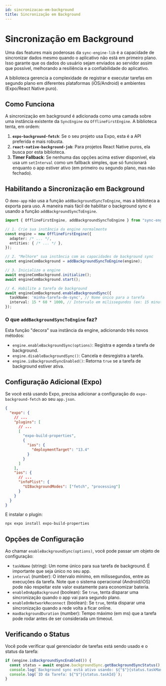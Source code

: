 ```yaml
---
id: sincronizacao-em-background
title: Sincronização em Background
---
```


# Sincronização em Background

Uma das features mais poderosas da `sync-engine-lib` é a capacidade de sincronizar dados mesmo quando o aplicativo não está em primeiro plano. Isso garante que os dados do usuário sejam enviados ao servidor assim que possível, melhorando a resiliência e a confiabilidade do aplicativo.

A biblioteca gerencia a complexidade de registrar e executar tarefas em segundo plano em diferentes plataformas (iOS/Android) e ambientes (Expo/React Native puro).

## Como Funciona

A sincronização em background é adicionada como uma camada sobre uma instância existente da `SyncEngine` ou `OfflineFirstEngine`. A biblioteca tenta, em ordem:

1.  **`expo-background-fetch`**: Se o seu projeto usa Expo, esta é a API preferida e mais robusta.
2.  **`react-native-background-job`**: Para projetos React Native puros, ela busca por esta biblioteca.
3.  **Timer Fallback**: Se nenhuma das opções acima estiver disponível, ela usa um `setInterval` como um fallback simples, que só funcionará enquanto o app estiver ativo (em primeiro ou segundo plano, mas não fechado).

## Habilitando a Sincronização em Background

O `demo-app` não usa a função `addBackgroundSyncToEngine`, mas a biblioteca a exporta para uso. A maneira mais fácil de habilitar o background sync é usando a função `addBackgroundSyncToEngine`.

```typescript
import { OfflineFirstEngine, addBackgroundSyncToEngine } from "sync-engine-lib";

// 1. Crie sua instância da engine normalmente
const engine = new OfflineFirstEngine({
  adapter: /* ... */,
  entities: { /* ... */ },
});

// 2. "Melhore" sua instância com as capacidades de background sync
const engineComBackground = addBackgroundSyncToEngine(engine);

// 3. Inicialize a engine
await engineComBackground.initialize();
await engineComBackground.start();

// 4. Habilite a tarefa de background
await engineComBackground.enableBackgroundSync({
  taskName: 'minha-tarefa-de-sync', // Nome único para a tarefa
  interval: 15 * 60 * 1000, // Intervalo em milissegundos (ex: 15 minutos)
});
```

### O que `addBackgroundSyncToEngine` faz?

Esta função "decora" sua instância da engine, adicionando três novos métodos:

-   `engine.enableBackgroundSync(options)`: Registra e agenda a tarefa de background.
-   `engine.disableBackgroundSync()`: Cancela e desregistra a tarefa.
-   `engine.isBackgroundSyncEnabled()`: Retorna `true` se a tarefa de background estiver ativa.

## Configuração Adicional (Expo)

Se você está usando Expo, precisa adicionar a configuração do `expo-background-fetch` ao seu `app.json`.

```json title="app.json"
{
  "expo": {
    // ...
    "plugins": [
      // ...
      [
        "expo-build-properties",
        {
          "ios": {
            "deploymentTarget": "13.4"
          }
        }
      ]
    ],
    "ios": {
      // ...
      "infoPlist": {
        "UIBackgroundModes": ["fetch", "processing"]
      }
    }
  }
}
```

E instalar o plugin:
```bash
npx expo install expo-build-properties
```

## Opções de Configuração

Ao chamar `enableBackgroundSync(options)`, você pode passar um objeto de configuração:

-   `taskName` (string): Um nome único para sua tarefa de background. É importante que seja único no seu app.
-   `interval` (number): O intervalo mínimo, em milissegundos, entre as execuções da tarefa. Note que o sistema operacional (Android/iOS) pode não respeitar este valor exatamente para economizar bateria.
-   `enableOnAppBackground` (boolean): Se `true`, tenta disparar uma sincronização quando o app vai para segundo plano.
-   `enableOnNetworkReconnect` (boolean): Se `true`, tenta disparar uma sincronização quando a rede volta a ficar online.
-   `maxBackgroundDuration` (number): Tempo máximo (em ms) que a tarefa pode rodar antes de ser considerada um timeout.

## Verificando o Status

Você pode verificar qual gerenciador de tarefas está sendo usado e o status da tarefa:

```typescript
if (engine.isBackgroundSyncEnabled()) {
  const status = await engine.backgroundSync.getBackgroundSyncStatus();
  console.log(`Background sync está ativo usando: ${"$"}{status.taskManager}`);
  console.log(`ID da Tarefa: ${"$"}{status.taskId}`);
}
```
